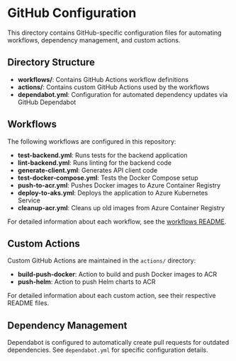 # GitHub Configuration

This directory contains GitHub-specific configuration files for automating workflows, dependency management, and custom actions.

## Directory Structure

- **workflows/**: Contains GitHub Actions workflow definitions
- **actions/**: Contains custom GitHub Actions used by the workflows
- **dependabot.yml**: Configuration for automated dependency updates via GitHub Dependabot

## Workflows

The following workflows are configured in this repository:

- **test-backend.yml**: Runs tests for the backend application
- **lint-backend.yml**: Runs linting for the backend code
- **generate-client.yml**: Generates API client code
- **test-docker-compose.yml**: Tests the Docker Compose setup
- **push-to-acr.yml**: Pushes Docker images to Azure Container Registry
- **deploy-to-aks.yml**: Deploys the application to Azure Kubernetes Service
- **cleanup-acr.yml**: Cleans up old images from Azure Container Registry

For detailed information about each workflow, see the [workflows README](./workflows/README.md).

## Custom Actions

Custom GitHub Actions are maintained in the `actions/` directory:

- **build-push-docker**: Action to build and push Docker images to ACR
- **push-helm**: Action to push Helm charts to ACR

For detailed information about each custom action, see their respective README files.

## Dependency Management

Dependabot is configured to automatically create pull requests for outdated dependencies.
See `dependabot.yml` for specific configuration details.
